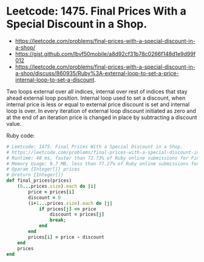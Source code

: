# Leetcode: 1475. Final Prices With a Special Discount in a Shop.

- https://leetcode.com/problems/final-prices-with-a-special-discount-in-a-shop/
- https://gist.github.com/lbvf50mobile/a8d92cf31b78c0266f148d1e9d99f012
- https://leetcode.com/problems/final-prices-with-a-special-discount-in-a-shop/discuss/860935/Ruby%3A-external-loop-to-set-a-price-internal-loop-to-set-a-discount.


Two loops external over all indices, internal over rest of indices that stay ahead external loop position. Internal loop used to set a discount, when internal price is less or equal to external price discount is set and internal loop is over.  In every iteration of external loop discount initiated as zero and at the end of an iteration price is changed in place by subtracting a discount value.

Ruby code:
```Ruby
# Leetcode: 1475. Final Prices With a Special Discount in a Shop.
# https://leetcode.com/problems/final-prices-with-a-special-discount-in-a-shop/
# Runtime: 48 ms, faster than 72.73% of Ruby online submissions for Final Prices With a Special Discount in a Shop.
# Memory Usage: 9.7 MB, less than 77.27% of Ruby online submissions for Final Prices With a Special Discount in a Shop.
# @param {Integer[]} prices
# @return {Integer[]}
def final_prices(prices)
    (0...prices.size).each do |i|
        price = prices[i]
        discount = 0
        (i+1...prices.size).each do |j|
            if prices[j] <= price
                discount = prices[j]
                break;
            end
        end
        prices[i] = price - discount
    end
    prices
end
```